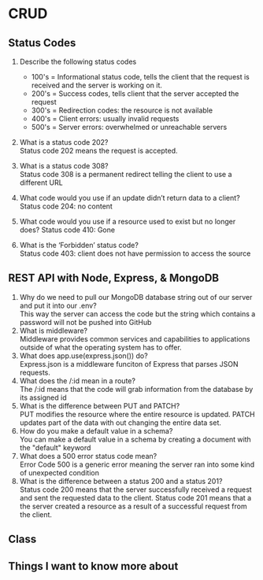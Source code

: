 # CRUD

## Status Codes

1. Describe the following status codes

    - 100's = Informational status code, tells the client that the request is received and the server is working on it.
    - 200's = Success codes, tells client that the server accepted the request
    - 300's = Redirection codes: the resource is not available
    - 400's = Client errors: usually invalid requests
    - 500's = Server errors: overwhelmed or unreachable servers 

2. What is a status code 202?\
Status code 202 means the request is accepted.
3. What is a status code 308?\
Status code 308 is a permanent redirect telling the client to use a different URL
4. What code would you use if an update didn’t return data to a client?\
Status code 204: no content
5. What code would you use if a resource used to exist but no longer does?
Status code 410: Gone
6. What is the ‘Forbidden’ status code?\
Status code 403: client does not have permission to access the source

## REST API with Node, Express, & MongoDB

1. Why do we need to pull our MongoDB database string out of our server and put it into our .env?\
This way the server can access the code but the string which contains a password will not be pushed into GitHub
2. What is middleware?\
Middleware provides common services and capabilities to applications outside of what the operating system has to offer.
3. What does app.use(express.json()) do?\
Express.json is a middleware funciton of Express that parses JSON requests.
4. What does the /:id mean in a route?\
The /:id means that the code will grab information from the database by its assigned id
5. What is the difference between PUT and PATCH?\
PUT modifies the resource where the entire resource is updated. PATCH updates part of the data with out changing the entire data set.
6. How do you make a default value in a schema?\
You can make a default value in a schema by creating a document with the "default" keyword
7. What does a 500 error status code mean?\
Error Code 500 is a generic error meaning the server ran into some kind of unexpected condition
8. What is the difference between a status 200 and a status 201?\
Status code 200 means that the server successfully received a request and sent the requested data to the client. Status code 201 means that a the server created a resource as a result of a successful request from the client.

## Class

## Things I want to know more about
